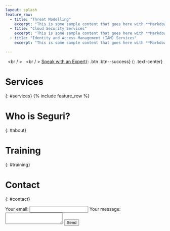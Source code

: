 ```yaml
---
layout: splash
feature_row:
  - title: "Threat Modelling"
    excerpt: "This is some sample content that goes here with **Markdown** formatting."
  - title: "Cloud Security Services"
    excerpt: "This is some sample content that goes here with **Markdown** formatting."
  - title: "Identity and Access Management (IAM) Services"
    excerpt: "This is some sample content that goes here with **Markdown** formatting."

---
```

&nbsp; <br / > &nbsp; <br / > 
[Speak with an Expert](#contact){: .btn .btn--success}
{: .text-center}

# Services
{: #services} 
{% include feature_row %}

# Who is Seguri?
{: #about} 

# Training
{: #training} 

# Contact
{: #contact} 
<form
  action="https://formspree.io/f/xdkngjgk"
  method="POST"
>
  <label>
    Your email:
    <input type="email" name="email">
  </label>
  <label>
    Your message:
    <textarea name="message"></textarea>
  </label>
  <!-- your other form fields go here -->
  <button type="submit">Send</button>
</form>
